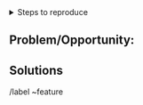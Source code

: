 <details><summary>Steps to reproduce</summary>

1.
2.
3.

</details>

## Problem/Opportunity:

## Solutions

/label ~feature
